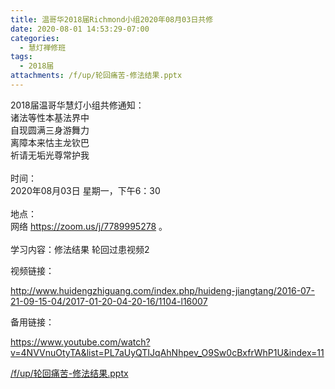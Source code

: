 ```yaml
---
title: 温哥华2018届Richmond小组2020年08月03日共修
date: 2020-08-01 14:53:29-07:00
categories:
  - 慧灯禅修班
tags:
  - 2018届
attachments: /f/up/轮回痛苦-修法结果.pptx
---
```

2018届温哥华慧灯小组共修通知：\
诸法等性本基法界中\
自现圆满三身游舞力\
离障本来怙主龙钦巴\
祈请无垢光尊常护我\
\
时间：\
2020年08月03日 星期一，下午6：30\
\
地点：\
网络 <https://zoom.us/j/7789995278> 。\
\
学习内容：修法结果 轮回过患视频2  

视频链接：

<!--StartFragment-->

<http://www.huidengzhiguang.com/index.php/huideng-jiangtang/2016-07-21-09-15-04/2017-01-20-04-20-16/1104-l16007>

<!--EndFragment-->

备用链接：

<!--StartFragment-->

<https://www.youtube.com/watch?v=4NVVnuOtyTA&list=PL7aUyQTIJqAhNhpev_O9Sw0cBxfrWhP1U&index=11>

[/f/up/轮回痛苦-修法结果.pptx](/f/up/轮回痛苦-修法结果.pptx)